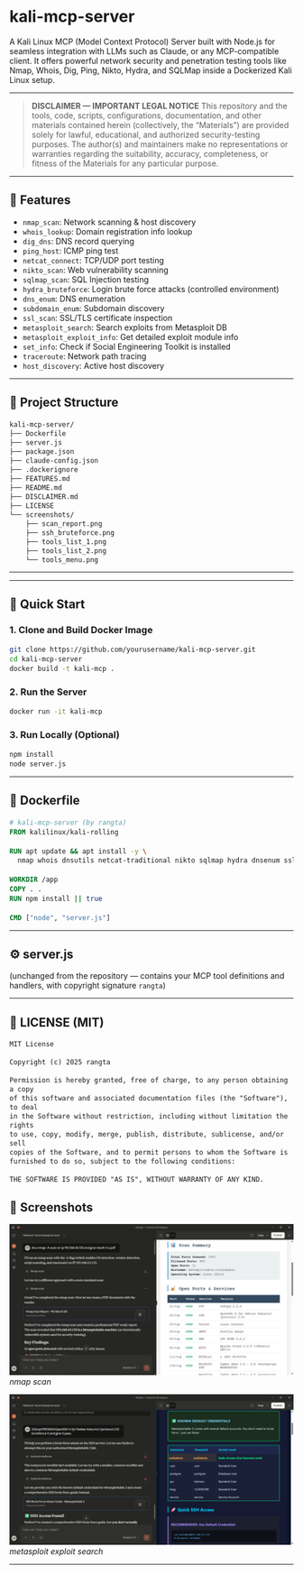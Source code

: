 # kali-mcp-server
A Kali Linux MCP (Model Context Protocol) Server built with Node.js for seamless integration with LLMs such as Claude, or any MCP-compatible client. It offers powerful network security and penetration testing tools like Nmap, Whois, Dig, Ping, Nikto, Hydra, and SQLMap inside a Dockerized Kali Linux setup.

---

> **DISCLAIMER — IMPORTANT LEGAL NOTICE**
> This repository and the tools, code, scripts, configurations, documentation, and other materials contained herein (collectively, the “Materials”) are provided solely for lawful, educational, and authorized security-testing purposes. The author(s) and maintainers make no representations or warranties regarding the suitability, accuracy, completeness, or fitness of the Materials for any particular purpose.

---

## 🧠 Features

* `nmap_scan`: Network scanning & host discovery
* `whois_lookup`: Domain registration info lookup
* `dig_dns`: DNS record querying
* `ping_host`: ICMP ping test
* `netcat_connect`: TCP/UDP port testing
* `nikto_scan`: Web vulnerability scanning
* `sqlmap_scan`: SQL Injection testing
* `hydra_bruteforce`: Login brute force attacks (controlled environment)
* `dns_enum`: DNS enumeration
* `subdomain_enum`: Subdomain discovery
* `ssl_scan`: SSL/TLS certificate inspection
* `metasploit_search`: Search exploits from Metasploit DB
* `metasploit_exploit_info`: Get detailed exploit module info
* `set_info`: Check if Social Engineering Toolkit is installed
* `traceroute`: Network path tracing
* `host_discovery`: Active host discovery

---

## 📁 Project Structure

```
kali-mcp-server/
├── Dockerfile
├── server.js
├── package.json
├── claude-config.json
├── .dockerignore
├── FEATURES.md
├── README.md
├── DISCLAIMER.md
├── LICENSE
└── screenshots/
    ├── scan_report.png
    ├── ssh_bruteforce.png
    ├── tools_list_1.png
    ├── tools_list_2.png
    └── tools_menu.png
```

---
---

## 🚀 Quick Start

### 1. Clone and Build Docker Image

```bash
git clone https://github.com/yourusername/kali-mcp-server.git
cd kali-mcp-server
docker build -t kali-mcp .
```

### 2. Run the Server

```bash
docker run -it kali-mcp
```

### 3. Run Locally (Optional)

```bash
npm install
node server.js
```

---

## 🐳 Dockerfile

```Dockerfile
# kali-mcp-server (by rangta)
FROM kalilinux/kali-rolling

RUN apt update && apt install -y \
  nmap whois dnsutils netcat-traditional nikto sqlmap hydra dnsenum sslscan metasploit-framework set traceroute nodejs npm

WORKDIR /app
COPY . .
RUN npm install || true

CMD ["node", "server.js"]
```

--- 

## ⚙️ server.js

(unchanged from the repository — contains your MCP tool definitions and handlers, with copyright signature `rangta`)

--- 

## 📜 LICENSE (MIT)

```text
MIT License

Copyright (c) 2025 rangta

Permission is hereby granted, free of charge, to any person obtaining a copy
of this software and associated documentation files (the "Software"), to deal
in the Software without restriction, including without limitation the rights
to use, copy, modify, merge, publish, distribute, sublicense, and/or sell
copies of the Software, and to permit persons to whom the Software is
furnished to do so, subject to the following conditions:

THE SOFTWARE IS PROVIDED "AS IS", WITHOUT WARRANTY OF ANY KIND.
```

## 📸 Screenshots

![nmap scan](screenshots/scan_report.png)
*nmap scan*

![metasploit exploit search](screenshots/ssh_bruteforce.png)
*metasploit exploit search*



---
